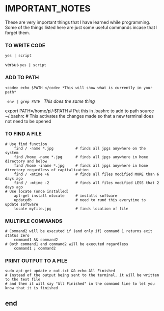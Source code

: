 
# IMPORTANT_NOTES
These are very important things that I have learned while programming.
Some of the things listed here are just some useful commands incase
that I forget them.

### TO WRITE CODE
<pre><code>yes | script </code></pre>
versus
<code>yes | script </code>


### ADD TO PATH

	<code> echo $PATH </code> *This will show what is currently in your path*

<code> env | grep PATH </code> *This does the same thing*

export PATH=/home/pi/:$PATH # Put this in .bashrc to add to path
source ~/.bashrc # This activates the changes made so that a new terminal does not need to be opened

### TO FIND A FILE
	# Use find function
		find / -name *.jpg			# finds all jpgs anywhere on the system
		find /home -name *.jpg		# finds all jpgs anywhere in home directory and below
		find /home -iname *.jpg		# finds all jpgs anywhere in home directory regardless of capitalization
		find / -mtime +6			# finds all files modified MORE than 6 days ago
		find / -mtime -2			# finds all files modified LESS that 2 days ago
	# Use locate (once installed)
		apt-get install mlocate		# installs software
		updatedb					# need to rund this everytime to update software
		locate myfile.jpg			# finds location of file

### MULTIPLE COMMANDS
	# Command2 will be executed if (and only if) command 1 returns exit status zero
		command1 && command2
	# Both command1 and command2 will be executed regardless
		command1 ; command2

### PRINT OUTPUT TO A FILE
	sudo apt-get update > out.txt && echo All Finished
	# Instead of the output being sent to the terminal, it will be written to the text file
	# and then it will say "All Finished" in the command line to let you know that it is finished








end
---
